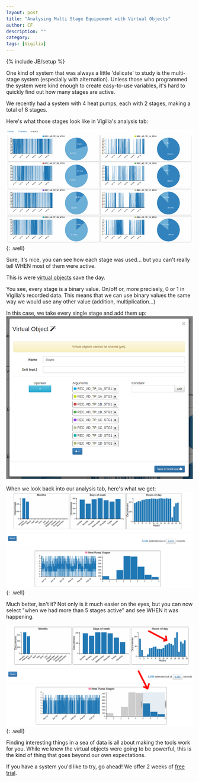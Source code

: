 ```yaml
---
layout: post
title: "Analysing Multi Stage Equipement with Virtual Objects"
author: CF
description: ""
category: 
tags: [Vigilia]
---
```

{% include JB/setup %}

One kind of system that was always a little 'delicate' to study is the
multi-stage system (especially with alternation). Unless those who
programmed the system were kind enough to create easy-to-use
variables, it's hard to quickly find out how many stages are active.

We recently had a system with 4 heat pumps, each with 2 stages, making
a total of 8 stages.

Here's what those stages look like in Vigilia's analysis tab:

![img](/images/multi-stage/individual-stages.png){: .well}

Sure, it's nice, you can see how each stage was used... but you can't
really tell WHEN most of them were active.

This is were [virtual objects](http://blog.hvac.io/2015/03/11/introducing-virtual-objects/) save the day.

You see, every stage is a binary value. On/off or, more precisely, 0
or 1 in Vigilia's recorded data. This means that we can use binary
values the same way we would use any other value (addition, multiplication...)

In this case, we take every single stage and add them up:
![img](/images/multi-stage/virtual-object-creation.png)



When we look back into our analysis tab, here's what we get:
![img](/images/multi-stage/stages-merged.png){: .well}




Much better, isn't it? Not only is it much easier on the eyes, but you
can now select "when we had more than 5 stages active" and see WHEN it
was happening.

![img](/images/multi-stage/stages-merged-filter.png){: .well}



Finding interesting things in a sea of data is all about making the
tools work for you. While we knew the virtual objects were going to be
powerful, this is the kind of thing that goes beyond our own
expectations.

If you have a system you'd like to try, go ahead! We offer 2 weeks of
[free trial](https://hvac.io/services/vigilia/pricing).


